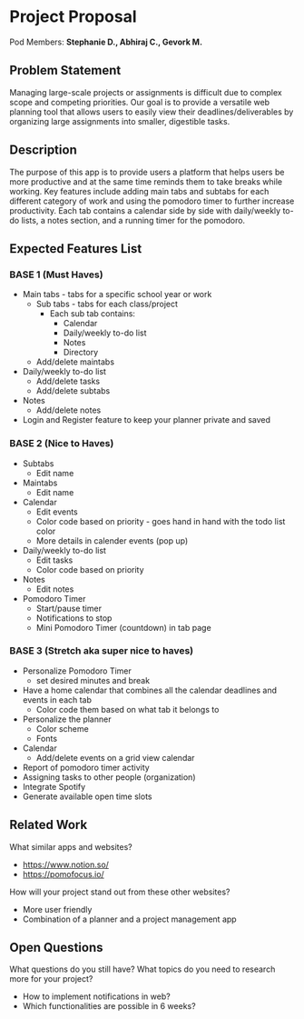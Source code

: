 # Project Proposal

Pod Members: **Stephanie D., Abhiraj C., Gevork M.**

## Problem Statement

Managing large-scale projects or assignments is difficult due to complex scope and competing priorities. Our goal is to provide a versatile web planning tool that allows users to easily view their deadlines/deliverables by organizing large assignments into smaller, digestible tasks.

## Description

The purpose of this app is to provide users a platform that helps users be more productive and at the same time reminds them to take breaks while working. Key features include adding main tabs and subtabs for each different category of work and using the pomodoro timer to further increase productivity. Each tab contains a calendar side by side with daily/weekly to-do lists, a notes section, and a running timer for the pomodoro. 


## Expected Features List

### BASE 1 (Must Haves)
- Main tabs - tabs for a specific school year or work
  - Sub tabs - tabs for each class/project
    - Each sub tab contains:  
      - Calendar
      - Daily/weekly to-do list
      - Notes
      - Directory
  - Add/delete maintabs
- Daily/weekly to-do list
  - Add/delete tasks
  - Add/delete subtabs
- Notes
  - Add/delete notes
- Login and Register feature to keep your planner private and saved

### BASE 2 (Nice to Haves)
- Subtabs
  - Edit name
- Maintabs
  - Edit name
- Calendar
  - Edit events
  - Color code based on priority - goes hand in hand with the todo list color
  - More details in calender events (pop up)
- Daily/weekly to-do list
  - Edit tasks
  - Color code based on priority
- Notes
  - Edit notes
- Pomodoro Timer
  - Start/pause timer
  - Notifications to stop
  - Mini Pomodoro Timer (countdown) in tab page

### BASE 3 (Stretch aka super nice to haves)
- Personalize Pomodoro Timer
  - set desired minutes and break
- Have a home calendar that combines all the calendar deadlines and events in each tab
  - Color code them based on what tab it belongs to
- Personalize the planner
  - Color scheme
  - Fonts
- Calendar
  - Add/delete events on a grid view calendar
- Report of pomodoro timer activity
- Assigning tasks to other people (organization)
- Integrate Spotify
- Generate available open time slots


## Related Work

What similar apps and websites? 
- https://www.notion.so/
- https://pomofocus.io/

How will your project stand out from these other websites?
- More user friendly 
- Combination of a planner and a project management app


## Open Questions

What questions do you still have? What topics do you need to research more for your project?
- How to implement notifications in web?
- Which functionalities are possible in 6 weeks?
